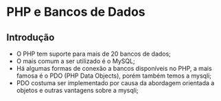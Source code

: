 # PHP e Bancos de Dados

## Introdução
- O PHP tem suporte para mais de 20 bancos de dados;
- O mais comum a ser utilizado é o MySQL;
- Há algumas formas de conexão a bancos disponíveis no PHP, a mais famosa é o PDO (PHP Data Objects), porém também temos a mysqli;
- PDO costuma ser implementado por causa da abordagem orientada a objetos e outras vantagens sobre a mysqli;
